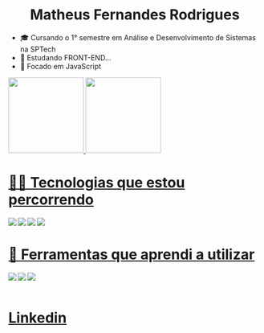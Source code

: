<h1 align="center">Matheus Fernandes Rodrigues</h1>
<ul>
   <li>🎓 Cursando o 1° semestre em Análise e Desenvolvimento de Sistemas<br>na SPTech</li>
   <li>🔭 Estudando FRONT-END...</li>
   <li>🌱 Focado em JavaScript</li>
</ul>


<div>
  <a href="https://github.com/fernandeeess">
  <img height="150em" src="https://github-readme-stats.vercel.app/api?username=fernandeess&show_icons=true&theme=shades-of-purple&include_all_commits=true&count_private=true"/>
  <img height="150em" src="https://github-readme-stats.vercel.app/api/top-langs/?username=fernandeess&layout=compact&langs_count=7&theme=shades-of-purple"/>
</div>

  <h1>🏃‍♂️ Tecnologias que estou percorrendo</h1>
 
  
  <div style="display: inline_block">
<img align="left" src="https://img.shields.io/badge/HTML5-E34F26?style=for-the-badge&logo=html5&logoColor=white" >
     
<img align="left" src="https://img.shields.io/badge/CSS-239120?&style=for-the-badge&logo=css3&logoColor=white">

<img align="left" src="https://img.shields.io/badge/JavaScript-F7DF1E?style=for-the-badge&logo=javascript&logoColor=black">
     
<img align="left" src="https://img.shields.io/badge/MySQL-02569B?style=for-the-badge&logo=mysql&logoColor=white">
    
<br>
</div>
</div>

  <h1>🔧 Ferramentas que aprendi a utilizar</h1>
  
<img align="left" src="https://img.shields.io/badge/Netlify-43853D?style=for-the-badge&logo=netlify&logoColor=white">
<img align="left" src="https://img.shields.io/badge/Trello-0052CC?style=for-the-badge&logo=trello&logoColor=white">
<img align="left" src="https://img.shields.io/badge/GitHub-100000?style=for-the-badge&logo=github&logoColor=white">
<br>
<br>

 
  <h1><a href="https://www.linkedin.com/in/matheus-fernandes-rodrigues-90445b20b/">Linkedin<a></h1>
 
  <div> 
  
 

 
</div>
</div>
